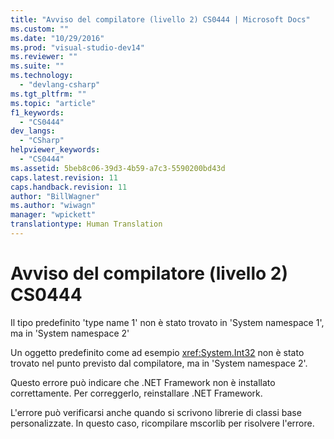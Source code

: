 ```yaml
---
title: "Avviso del compilatore (livello 2) CS0444 | Microsoft Docs"
ms.custom: ""
ms.date: "10/29/2016"
ms.prod: "visual-studio-dev14"
ms.reviewer: ""
ms.suite: ""
ms.technology: 
  - "devlang-csharp"
ms.tgt_pltfrm: ""
ms.topic: "article"
f1_keywords: 
  - "CS0444"
dev_langs: 
  - "CSharp"
helpviewer_keywords: 
  - "CS0444"
ms.assetid: 5beb8c06-39d3-4b59-a7c3-5590200bd43d
caps.latest.revision: 11
caps.handback.revision: 11
author: "BillWagner"
ms.author: "wiwagn"
manager: "wpickett"
translationtype: Human Translation
---
```

# Avviso del compilatore (livello 2) CS0444
Il tipo predefinito 'type name 1' non è stato trovato in 'System namespace 1', ma in 'System namespace 2'  
  
 Un oggetto predefinito come ad esempio <xref:System.Int32> non è stato trovato nel punto previsto dal compilatore, ma in 'System namespace 2'.  
  
 Questo errore può indicare che .NET Framework non è installato correttamente. Per correggerlo, reinstallare .NET Framework.  
  
 L'errore può verificarsi anche quando si scrivono librerie di classi base personalizzate. In questo caso, ricompilare mscorlib per risolvere l'errore.